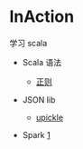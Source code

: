# InAction

学习 scala

* Scala 语法
    * [正则](v2.12/src/test/scala/me/ooon/ia/scala/RegexSpec.scala)

* JSON lib
    * [upickle](v2.12/src/test/scala/me/ooon/ia/upickle)
    
    
* Spark
    [1](v2.11/src/test/scala/me/ooon/ia/spark)
